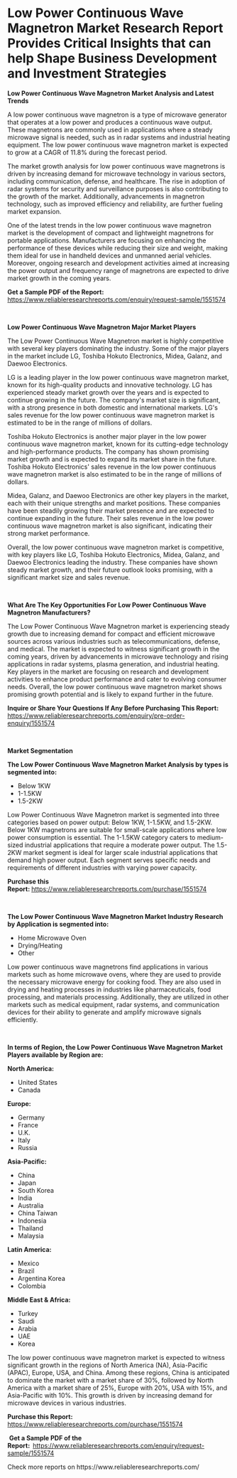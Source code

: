 <p><h1>Low Power Continuous Wave Magnetron Market Research Report Provides Critical Insights that can help Shape Business Development and Investment Strategies</h1></p><p><strong>Low Power Continuous Wave Magnetron Market Analysis and Latest Trends</strong></p>
<p><p>A low power continuous wave magnetron is a type of microwave generator that operates at a low power and produces a continuous wave output. These magnetrons are commonly used in applications where a steady microwave signal is needed, such as in radar systems and industrial heating equipment. The low power continuous wave magnetron market is expected to grow at a CAGR of 11.8% during the forecast period.</p><p>The market growth analysis for low power continuous wave magnetrons is driven by increasing demand for microwave technology in various sectors, including communication, defense, and healthcare. The rise in adoption of radar systems for security and surveillance purposes is also contributing to the growth of the market. Additionally, advancements in magnetron technology, such as improved efficiency and reliability, are further fueling market expansion.</p><p>One of the latest trends in the low power continuous wave magnetron market is the development of compact and lightweight magnetrons for portable applications. Manufacturers are focusing on enhancing the performance of these devices while reducing their size and weight, making them ideal for use in handheld devices and unmanned aerial vehicles. Moreover, ongoing research and development activities aimed at increasing the power output and frequency range of magnetrons are expected to drive market growth in the coming years.</p></p>
<p><strong>Get a Sample PDF of the Report:&nbsp;</strong> <a href="https://www.reliableresearchreports.com/enquiry/request-sample/1551574">https://www.reliableresearchreports.com/enquiry/request-sample/1551574</a></p>
<p>&nbsp;</p>
<p><strong>Low Power Continuous Wave Magnetron Major Market Players</strong></p>
<p><p>The Low Power Continuous Wave Magnetron market is highly competitive with several key players dominating the industry. Some of the major players in the market include LG, Toshiba Hokuto Electronics, Midea, Galanz, and Daewoo Electronics.</p><p>LG is a leading player in the low power continuous wave magnetron market, known for its high-quality products and innovative technology. LG has experienced steady market growth over the years and is expected to continue growing in the future. The company's market size is significant, with a strong presence in both domestic and international markets. LG's sales revenue for the low power continuous wave magnetron market is estimated to be in the range of millions of dollars.</p><p>Toshiba Hokuto Electronics is another major player in the low power continuous wave magnetron market, known for its cutting-edge technology and high-performance products. The company has shown promising market growth and is expected to expand its market share in the future. Toshiba Hokuto Electronics' sales revenue in the low power continuous wave magnetron market is also estimated to be in the range of millions of dollars.</p><p>Midea, Galanz, and Daewoo Electronics are other key players in the market, each with their unique strengths and market positions. These companies have been steadily growing their market presence and are expected to continue expanding in the future. Their sales revenue in the low power continuous wave magnetron market is also significant, indicating their strong market performance.</p><p>Overall, the low power continuous wave magnetron market is competitive, with key players like LG, Toshiba Hokuto Electronics, Midea, Galanz, and Daewoo Electronics leading the industry. These companies have shown steady market growth, and their future outlook looks promising, with a significant market size and sales revenue.</p></p>
<p>&nbsp;</p>
<p><strong>What Are The Key Opportunities For Low Power Continuous Wave Magnetron Manufacturers?</strong></p>
<p><p>The Low Power Continuous Wave Magnetron market is experiencing steady growth due to increasing demand for compact and efficient microwave sources across various industries such as telecommunications, defense, and medical. The market is expected to witness significant growth in the coming years, driven by advancements in microwave technology and rising applications in radar systems, plasma generation, and industrial heating. Key players in the market are focusing on research and development activities to enhance product performance and cater to evolving consumer needs. Overall, the low power continuous wave magnetron market shows promising growth potential and is likely to expand further in the future.</p></p>
<p><strong>Inquire or Share Your Questions If Any Before Purchasing This Report:</strong> <a href="https://www.reliableresearchreports.com/enquiry/pre-order-enquiry/1551574">https://www.reliableresearchreports.com/enquiry/pre-order-enquiry/1551574</a></p>
<p>&nbsp;</p>
<p><strong>Market Segmentation</strong></p>
<p><strong>The Low Power Continuous Wave Magnetron Market Analysis by types is segmented into:</strong></p>
<p><ul><li>Below 1KW</li><li>1-1.5KW</li><li>1.5-2KW</li></ul></p>
<p><p>Low Power Continuous Wave Magnetron market is segmented into three categories based on power output: Below 1KW, 1-1.5KW, and 1.5-2KW. Below 1KW magnetrons are suitable for small-scale applications where low power consumption is essential. The 1-1.5KW category caters to medium-sized industrial applications that require a moderate power output. The 1.5-2KW market segment is ideal for larger scale industrial applications that demand high power output. Each segment serves specific needs and requirements of different industries with varying power capacity.</p></p>
<p><strong>Purchase this Report:&nbsp;</strong><a href="https://www.reliableresearchreports.com/purchase/1551574">https://www.reliableresearchreports.com/purchase/1551574</a></p>
<p>&nbsp;</p>
<p><strong>The Low Power Continuous Wave Magnetron Market Industry Research by Application is segmented into:</strong></p>
<p><ul><li>Home Microwave Oven</li><li>Drying/Heating</li><li>Other</li></ul></p>
<p><p>Low power continuous wave magnetrons find applications in various markets such as home microwave ovens, where they are used to provide the necessary microwave energy for cooking food. They are also used in drying and heating processes in industries like pharmaceuticals, food processing, and materials processing. Additionally, they are utilized in other markets such as medical equipment, radar systems, and communication devices for their ability to generate and amplify microwave signals efficiently.</p></p>
<p>&nbsp;</p>
<p><strong>In terms of Region, the Low Power Continuous Wave Magnetron Market Players available by Region are:</strong></p>
<p>
    <p> <strong> North America: </strong>
        <ul>
            <li>United States</li>
            <li>Canada</li>
        </ul>
        </p> 
    <p> <strong> Europe: </strong>
        <ul>
            <li>Germany</li>
            <li>France</li>
            <li>U.K.</li>
            <li>Italy</li>
            <li>Russia</li>
        </ul>
        </p> 
    <p> <strong> Asia-Pacific: </strong>
        <ul>
            <li>China</li>
            <li>Japan</li>
            <li>South Korea</li>
            <li>India</li>
            <li>Australia</li>
            <li>China Taiwan</li>
            <li>Indonesia</li>
            <li>Thailand</li>
            <li>Malaysia</li>
        </ul>
        </p> 
    <p> <strong> Latin America: </strong>
        <ul>
            <li>Mexico</li>
            <li>Brazil</li>
            <li>Argentina Korea</li>
            <li>Colombia</li>
        </ul>
        </p> 
    <p> <strong> Middle East & Africa: </strong>
        <ul>
            <li>Turkey</li>
            <li>Saudi</li>
            <li>Arabia</li>
            <li>UAE</li>
            <li>Korea</li>
        </ul>
    </p>
    </p>
<p><p>The low power continuous wave magnetron market is expected to witness significant growth in the regions of North America (NA), Asia-Pacific (APAC), Europe, USA, and China. Among these regions, China is anticipated to dominate the market with a market share of 30%, followed by North America with a market share of 25%, Europe with 20%, USA with 15%, and Asia-Pacific with 10%. This growth is driven by increasing demand for microwave devices in various industries.</p></p>
<p><strong>Purchase this Report: </strong><a href="https://www.reliableresearchreports.com/purchase/1551574">https://www.reliableresearchreports.com/purchase/1551574</a></p>
<p>&nbsp;<strong>Get a Sample PDF of the Report:&nbsp;&nbsp;</strong><a href="https://www.reliableresearchreports.com/enquiry/request-sample/1551574">https://www.reliableresearchreports.com/enquiry/request-sample/1551574</a></p>
<p><strong></strong></p>
<p>Check more reports on https://www.reliableresearchreports.com/</p>